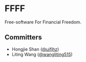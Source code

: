 FFFF
============

Free-software For Financial Freedom.


## Committers

* Hongjie Shan ([@ujfjhz](https://github.com/ujfjhz))
* Liting Wang ([@wangliting515](https://github.com/wangliting515))

